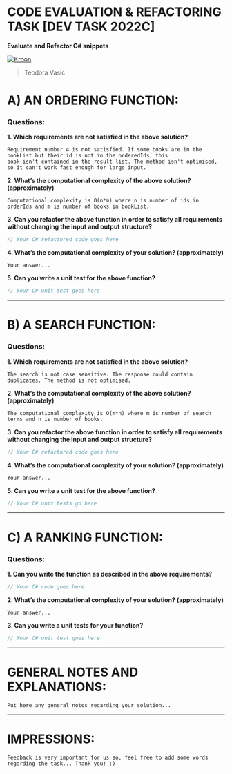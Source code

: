 # CODE EVALUATION & REFACTORING TASK [DEV TASK 2022C]
**Evaluate and Refactor C# snippets**

[![Kroon](kroon.svg)](https://kroonstudio.com/)

> Teodora Vasić

# A) AN ORDERING FUNCTION:
### Questions:
**1. Which requirements are not satisfied in the above solution?**
```
Requirement number 4 is not satisfied. If some books are in the bookList but their id is not in the orderedIds, this
book isn't contained in the result list. The method isn't optimised, so it can't work fast enough for large input.
```
**2. What’s the computational complexity of the above solution? (approximately)**
```
Computational complexity is O(n*m) where n is number of ids in orderIds and m is number of books in bookList.
```
**3. Can you refactor the above function in order to satisfy all requirements without changing the input and output structure?**
```csharp
// Your C# refactored code goes here
```
**4. What’s the computational complexity of your solution? (approximately)**
```
Your answer...
```
**5. Can you write a unit test for the above function?**
```csharp
// Your C# unit test goes here
```

---

# B) A SEARCH FUNCTION:
### Questions:
**1. Which requirements are not satisfied in the above solution?**
```
The search is not case sensitive. The response could contain duplicates. The method is not optimised.
```
**2. What’s the computational complexity of the above solution? (approximately)**
```
The computational complexity is O(m*n) where m is number of search terms and n is number of books.
```
**3. Can you refactor the above function in order to satisfy all requirements without changing the input and output structure?**
```csharp
// Your C# refactored code goes here
```
**4. What’s the computational complexity of your solution? (approximately)**
```
Your answer...
```
**5. Can you write a unit test for the above function?**
```csharp
// Your C# unit tests go here
```

---

# C) A RANKING FUNCTION:
### Questions:

**1. Can you write the function as described in the above requirements?**
```csharp
// Your C# code goes here
```
**2. What’s the computational complexity of your solution? (approximately)**
```
Your answer...
```
**3. Can you write a unit tests for your function?**
```csharp
// Your C# unit test goes here.
```

---

# GENERAL NOTES AND EXPLANATIONS:
```
Put here any general notes regarding your solution...
```

---

# IMPRESSIONS:
```
Feedback is very important for us so, feel free to add some words regarding the task... Thank you! :)
```
